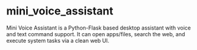 # mini_voice_assistant
Mini Voice Assistant is a Python-Flask based desktop assistant with voice and text command support. It can open apps/files, search the web, and execute system tasks via a clean web UI.
